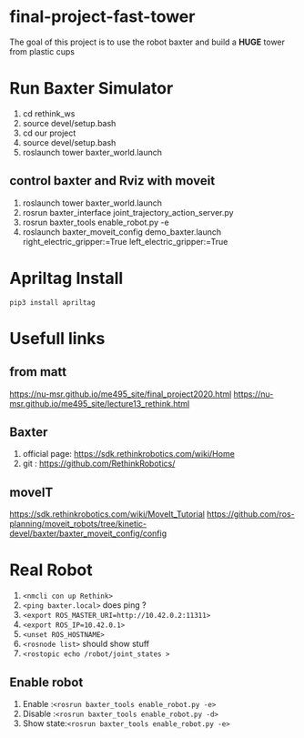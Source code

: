 # final-project-fast-tower
The goal of this project is to use the robot baxter and build a **HUGE** tower from plastic cups

# Run Baxter Simulator
1. cd rethink_ws
2. source devel/setup.bash 
3. cd our project 
4. source devel/setup.bash 
2. roslaunch tower baxter_world.launch

## control baxter and Rviz with moveit
1. roslaunch tower baxter_world.launch
2. rosrun baxter_interface joint_trajectory_action_server.py
3. rosrun baxter_tools enable_robot.py -e
4. roslaunch baxter_moveit_config demo_baxter.launch right_electric_gripper:=True left_electric_gripper:=True

# Apriltag Install
`pip3 install apriltag`


# Usefull links 
## from matt
https://nu-msr.github.io/me495_site/final_project2020.html
https://nu-msr.github.io/me495_site/lecture13_rethink.html

## Baxter 
1. official page: https://sdk.rethinkrobotics.com/wiki/Home
2. git : https://github.com/RethinkRobotics/

## moveIT
https://sdk.rethinkrobotics.com/wiki/MoveIt_Tutorial
https://github.com/ros-planning/moveit_robots/tree/kinetic-devel/baxter/baxter_moveit_config/config


# Real Robot 

1. `<nmcli con up Rethink>`
2. `<ping baxter.local>`  does ping ? 
3. `<export ROS_MASTER_URI=http://10.42.0.2:11311>`
4. `<export ROS_IP=10.42.0.1>`
5. `<unset ROS_HOSTNAME>`
6. `<rosnode list>` should show stuff
7. `<rostopic echo /robot/joint_states >`

## Enable robot 
1. Enable    :`<rosrun baxter_tools enable_robot.py -e>`
2. Disable   :`<rosrun baxter_tools enable_robot.py -d>`
3. Show state:`<rosrun baxter_tools enable_robot.py -e>`
